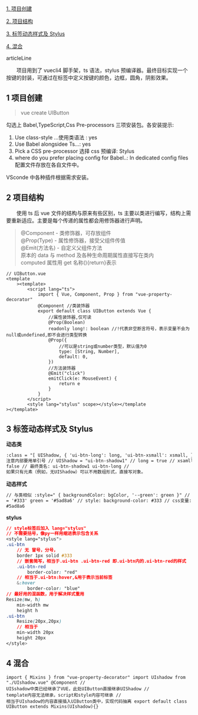 [1. 项目创建](#1)

[2. 项目结构](#2)

[3. 标签动态样式及 Stylus](#3)

[4. 混合](#4)

articleLine

&emsp;&emsp;项目用到了 vuecli4 脚手架，ts 语法，stylus 预编译器。最终目标实现一个按键的封装，可通过在标签中定义按键的颜色，边框，圆角，阴影效果。

## <span id="1" class="title">1 项目创建</span>

> vue create UIButton

勾选上 Babel,TypeScript,Css Pre-processors 三项安装包。各安装提示:

1. Use class-style ...使用类语法 : yes
2. Use Babel alongsidee Ts...: yes
3. Pick a CSS pre-processor 选择 css 预编译: Stylus
4. where do you prefer placing config for Babel..: In dedicated config files 配置文件存放在各自文件中。

VSconde 中各种插件根据需求安装。

## <span id="2" class="title">2 项目结构</span>

&emsp;&emsp;使用 ts 后 vue 文件的结构与原来有些区别，ts 主要以类进行编写，结构上需要重新适应。主要是每个传递的属性都会用修饰器进行声明。

> @Component - 类修饰器，可存放组件  
> @Prop(Type) - 属性修饰器，接受父组件传值  
> @Emit(方法名) - 自定义父组件方法  
> 原本的 data 与 method 及各种生命周期属性直接写在类内  
> computed 属性用 get 名称(){return}表示

```vue
// UIButton.vue
<template
	><template>
		<script lang="ts">
			import { Vue, Component, Prop } from "vue-property-decorator"
			@Component //类装饰器
			export default class UIButton extends Vue {
				//属性装饰器,仅可读
				@Prop(Boolean)
				readonly long!: boolean //!代表非空断言符号，表示变量不会为null或undefined,即不会进行类型转换
				@Prop({
					//可以是string或number类型，默认值为0
					type: [String, Number],
					default: 0,
				})
				//方法装饰器
				@Emit("click")
				emitClick(e: MouseEvent) {
					return e
				}
			}
		</script>
		<style lang="stylus" scope></style></template
></template>
```

## <span id="3" class="title">3 标签动态样式及 Stylus</span>

**动态类**

```html
:class = "[ UIShadow, { 'ui-btn-long': long, 'ui-btn-xsmall': xsmall, } ]" //
注意内部要用单引号 // UIShadow = "ui-btn-shadow1" // long = true // xsamll =
false // 最终类名: ui-btn-shadow1 ui-btn-long //
如果只有元素（例如，无UIShadow）可以不用数组形式，直接写对象。
```

**动态样式**

```html
// 与类相似 :style=" { backgroundColor: bgColor, '--green': green }" // bgColor
= '#333' green = '#5ad8a6' // style: background-color: #333 // css变量: --green:
#5ad8a6
```

**stylus**

```css
// style标签后加入 lang="stylus"
// 不需要括号，像py一样用缩进表示包含关系
<style lang="stylus">
.ui-btn
	// 无 冒号，分号，
	border 1px solid #333
	// 嵌套简写，相当于.ui-btn .ui-btn-red 即.ui-btn内的.ui-btn-red的样式
	.ui-btn-red
		border-color: "red"
	// 相当于.ui-btn:hover,&用于表示当前标签
	&:hover
		border-color: "blue"
// 最好用的混函数，用于解决样式重用
Resize(mw, h)
	min-width mw
	height h
.ui-btn
	Resize(20px,20px)
	// 相当于
	min-width 20px
	height 20px
</style>
```

## <span id="4" class="title">4 混合</span>

```vue
import { Mixins } from "vue-property-decorator" import UIshadow from
"./UIshadow.vue" @Component //
UISshadow中类已经继承了VUE，此处UIButton直接继承UIShadow //
template内容无法继承，script和style内容可继承 //
相当于UIshadow的内容直接插入UIButton类中，实现代码抽离 export default class
UIButton extends Mixins(UIshadow){}
```
